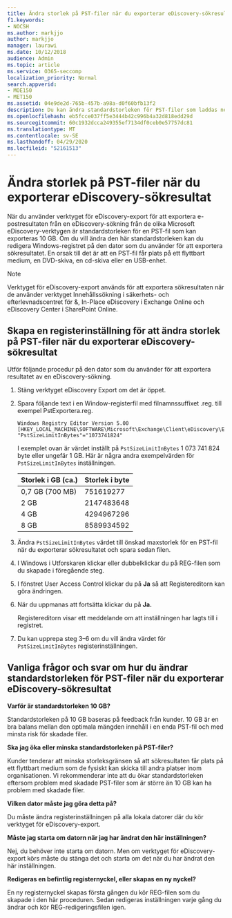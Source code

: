 ```yaml
---
title: Ändra storlek på PST-filer när du exporterar eDiscovery-sökresultat
f1.keywords:
- NOCSH
ms.author: markjjo
author: markjjo
manager: laurawi
ms.date: 10/12/2018
audience: Admin
ms.topic: article
ms.service: O365-seccomp
localization_priority: Normal
search.appverid:
- MOE150
- MET150
ms.assetid: 04e9de2d-765b-457b-a98a-d0f60bfb13f2
description: Du kan ändra standardstorleken för PST-filer som laddas ned till datorn när du exporterar eDiscovery-sökresultat.
ms.openlocfilehash: eb5fcce037ff5e3444b42c996b4a32d818edd29d
ms.sourcegitcommit: 60c1932dcca249355ef7134df0ceb0e57757dc81
ms.translationtype: MT
ms.contentlocale: sv-SE
ms.lasthandoff: 04/29/2020
ms.locfileid: "52161513"
---
```

# <a name="change-the-size-of-pst-files-when-exporting-ediscovery-search-results"></a>Ändra storlek på PST-filer när du exporterar eDiscovery-sökresultat

När du använder verktyget för eDiscovery-export för att exportera e-postresultaten från en eDiscovery-sökning från de olika Microsoft eDiscovery-verktygen är standardstorleken för en PST-fil som kan exporteras 10 GB. Om du vill ändra den här standardstorleken kan du redigera Windows-registret på den dator som du använder för att exportera sökresultatet. En orsak till det är att en PST-fil får plats på ett flyttbart medium, en DVD-skiva, en cd-skiva eller en USB-enhet. 
  
> [!NOTE]
> Verktyget för eDiscovery-export används för att exportera sökresultaten när de använder verktyget Innehållssökning i säkerhets- och efterlevnadscentret för &, In-Place eDiscovery i Exchange Online och eDiscovery Center i SharePoint Online.
  
## <a name="create-a-registry-setting-to-change-the-size-of-pst-files-when-you-export-ediscovery-search-results"></a>Skapa en registerinställning för att ändra storlek på PST-filer när du exporterar eDiscovery-sökresultat

Utför följande procedur på den dator som du använder för att exportera resultatet av en eDiscovery-sökning.
  
1. Stäng verktyget eDiscovery Export om det är öppet. 
    
2. Spara följande text i en Window-registerfil med filnamnssuffixet .reg. till exempel PstExportera.reg. 
    
    ```text
    Windows Registry Editor Version 5.00
    [HKEY_LOCAL_MACHINE\SOFTWARE\Microsoft\Exchange\Client\eDiscovery\ExportTool]
    "PstSizeLimitInBytes"="1073741824"
    ```

    I exemplet ovan är värdet inställt på  `PstSizeLimitInBytes` 1 073 741 824 byte eller ungefär 1 GB. Här är några andra exempelvärden för  `PstSizeLimitInBytes` inställningen. 
    
    |**Storlek i GB (ca.)**|**Storlek i byte**|
    |:-----|:-----|
    |0,7 GB (700 MB)  <br/> |751619277  <br/> |
    |2 GB  <br/> |2147483648  <br/> |
    |4 GB  <br/> |4294967296  <br/> |
    |8 GB  <br/> |8589934592  <br/> |
   
3. Ändra `PstSizeLimitInBytes` värdet till önskad maxstorlek för en PST-fil när du exporterar sökresultatet och spara sedan filen. 
    
4. I Windows i Utforskaren klickar eller dubbelklickar du på REG-filen som du skapade i föregående steg.
    
5. I fönstret User Access Control klickar du på **Ja** så att Registereditorn kan göra ändringen. 
    
6. När du uppmanas att fortsätta klickar du på **Ja.**
    
    Registereditorn visar ett meddelande om att inställningen har lagts till i registret.
    
7. Du kan upprepa steg 3–6 om du vill ändra värdet för  `PstSizeLimitInBytes` registerinställningen. 
  
## <a name="frequently-asked-questions-about-changing-the-default-size-of-pst-files-when-you-export-ediscovery-search-results"></a>Vanliga frågor och svar om hur du ändrar standardstorleken för PST-filer när du exporterar eDiscovery-sökresultat

 **Varför är standardstorleken 10 GB?**
  
Standardstorleken på 10 GB baseras på feedback från kunder. 10 GB är en bra balans mellan den optimala mängden innehåll i en enda PST-fil och med minsta risk för skadade filer.
  
 **Ska jag öka eller minska standardstorleken på PST-filer?**
  
Kunder tenderar att minska storleksgränsen så att sökresultaten får plats på ett flyttbart medium som de fysiskt kan skicka till andra platser inom organisationen. Vi rekommenderar inte att du ökar standardstorleken eftersom problem med skadade PST-filer som är större än 10 GB kan ha problem med skadade filer.
  
 **Vilken dator måste jag göra detta på?**
  
Du måste ändra registerinställningen på alla lokala datorer där du kör verktyget för eDiscovery-export.
  
 **Måste jag starta om datorn när jag har ändrat den här inställningen?**
  
Nej, du behöver inte starta om datorn. Men om verktyget för eDiscovery-export körs måste du stänga det och starta om det när du har ändrat den här inställningen.
  
 **Redigeras en befintlig registernyckel, eller skapas en ny nyckel?**
  
En ny registernyckel skapas första gången du kör REG-filen som du skapade i den här proceduren. Sedan redigeras inställningen varje gång du ändrar och kör REG-redigeringsfilen igen.

